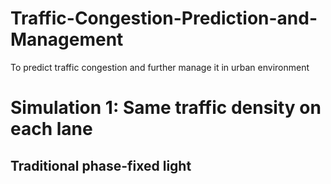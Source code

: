 # Traffic-Congestion-Prediction-and-Management
To predict traffic congestion and further manage it in urban environment

# Simulation 1: Same traffic density on each lane
## Traditional phase-fixed light


